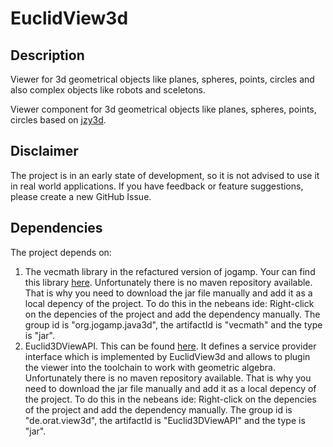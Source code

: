 # EuclidView3d

## Description
Viewer for 3d geometrical objects like planes, spheres, points, circles and also complex objects like robots and sceletons.

Viewer component for 3d geometrical objects like planes, spheres, points, circles based on [jzy3d](https://www.jzy3d.org).

## Disclaimer
The project is in an early state of development, so it is not advised to use it in real world applications. If you have feedback or feature suggestions, please create a new GitHub Issue.

## Dependencies
The project depends on:

1. The vecmath library in the refactured version of jogamp. Your can find this library [here](https://jogamp.org/deployment/java3d/1.7.0-final/). Unfortunately there is no maven repository available. That is why you need to download the jar file manually and add it as a local depency of the project. To do this in the nebeans ide: Right-click on the depencies of the project and add the dependency manually. The group id is "org.jogamp.java3d", the artifactId is "vecmath" and the type is "jar".
2. Euclid3DViewAPI. This can be found [here](https://github.com/orat/Euclid3DViewAPI). It defines a service provider interface which is implemented by EuclidView3d and allows to plugin the viewer into the toolchain to work with geometric algebra. Unfortunately there is no maven repository available. That is why you need to download the jar file manually and add it as a local depency of the project. To do this in the nebeans ide: Right-click on the depencies of the project and add the dependency manually. The group id is "de.orat.view3d", the artifactId is "Euclid3DViewAPI" and the type is "jar".
